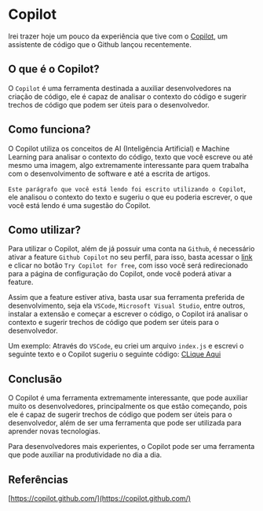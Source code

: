 # Copilot

Irei trazer hoje um pouco da experiência que tive com o [Copilot](https://copilot.github.com/), um assistente de código que o Github lançou recentemente.

## O que é o Copilot?

O `Copilot` é uma ferramenta destinada a auxiliar desenvolvedores na criação de código, ele é capaz de analisar o contexto do código e sugerir trechos de código que podem ser úteis para o desenvolvedor.

## Como funciona?

O Copilot utiliza os conceitos de AI (Inteligência Artificial) e Machine Learning para analisar o contexto do código, texto que você escreve ou até mesmo uma imagem, algo extremamente interessante para quem trabalha com o desenvolvimento de software e até a escrita de artigos.

`Este parágrafo que você está lendo foi escrito utilizando o Copilot`, ele analisou o contexto do texto e sugeriu o que eu poderia escrever, o que você está lendo é uma sugestão do Copilot.

## Como utilizar?

Para utilizar o Copilot, além de já possuir uma conta na `Github`, é necessário ativar a feature `Github Copilot` no seu perfil, para isso, basta acessar o [link](https://copilot.github.com/) e clicar no botão `Try Copilot for free`, com isso você será redirecionado para a página de configuração do Copilot, onde você poderá ativar a feature.

Assim que a feature estiver ativa, basta usar sua ferramenta preferida de desenvolvimento, seja ela `VSCode`, `Microsoft Visual Studio`, entre outros, instalar a extensão e começar a escrever o código, o Copilot irá analisar o contexto e sugerir trechos de código que podem ser úteis para o desenvolvedor.

Um exemplo: Através do `VSCode`, eu criei um arquivo `index.js` e escrevi o seguinte texto e o Copilot sugeriu o seguinte código: [CLique Aqui](https://raw.githubusercontent.com/leandro-melloni/leandro-melloni.github.io/main/docs/assets/examples/index.js)

## Conclusão

O Copilot é uma ferramenta extremamente interessante, que pode auxiliar muito os desenvolvedores, principalmente os que estão começando, pois ele é capaz de sugerir trechos de código que podem ser úteis para o desenvolvedor, além de ser uma ferramenta que pode ser utilizada para aprender novas tecnologias.

Para desenvolvedores mais experientes, o Copilot pode ser uma ferramenta que pode auxiliar na produtividade no dia a dia.

## Referências

[https://copilot.github.com/](https://copilot.github.com/)



